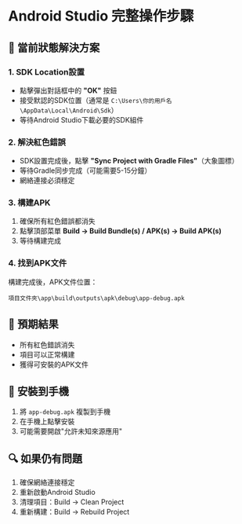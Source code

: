 # Android Studio 完整操作步驟

## 🔧 當前狀態解決方案

### 1. SDK Location設置
- 點擊彈出對話框中的 **"OK"** 按鈕
- 接受默認的SDK位置（通常是 `C:\Users\你的用戶名\AppData\Local\Android\Sdk`）
- 等待Android Studio下載必要的SDK組件

### 2. 解決紅色錯誤
- SDK設置完成後，點擊 **"Sync Project with Gradle Files"**（大象圖標）
- 等待Gradle同步完成（可能需要5-15分鐘）
- 網絡連接必須穩定

### 3. 構建APK
1. 確保所有紅色錯誤都消失
2. 點擊頂部菜單 **Build → Build Bundle(s) / APK(s) → Build APK(s)**
3. 等待構建完成

### 4. 找到APK文件
構建完成後，APK文件位置：
```
項目文件夾\app\build\outputs\apk\debug\app-debug.apk
```

## 🎯 預期結果
- 所有紅色錯誤消失
- 項目可以正常構建
- 獲得可安裝的APK文件

## 📱 安裝到手機
1. 將 `app-debug.apk` 複製到手機
2. 在手機上點擊安裝
3. 可能需要開啟"允許未知來源應用"

## 🔍 如果仍有問題
1. 確保網絡連接穩定
2. 重新啟動Android Studio
3. 清理項目：Build → Clean Project
4. 重新構建：Build → Rebuild Project